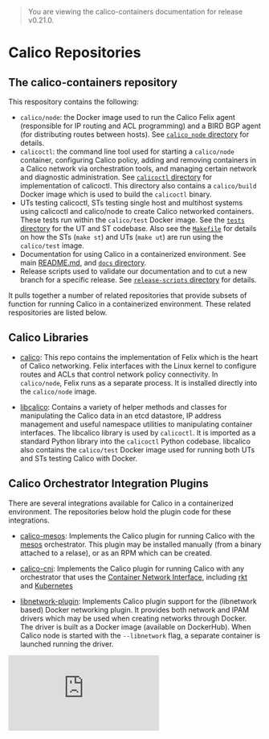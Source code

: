 > You are viewing the calico-containers documentation for release v0.21.0.

# Calico Repositories

## The calico-containers repository

This respository contains the following:

- `calico/node`: the Docker image used to run the Calico Felix agent
  (responsible for IP routing and ACL programming) and a BIRD BGP agent (for
  distributing routes between hosts).  See [`calico_node` directory](../calico_node)
  for details.
- `calicoctl`: the command line tool used for starting a `calico/node`
  container, configuring Calico policy, adding and removing containers in a
  Calico network via orchestration tools, and managing certain network and
  diagnostic administration.  See [`calicoctl` directory](../calicoctl) for
  implementation of calicoctl.  This directory also contains a `calico/build`
  Docker image which is used to build the `calicoctl` binary.
- UTs testing calicoctl, STs testing single host and multihost systems
  using calicoctl and calico/node to create Calico networked containers.  These
  tests run within the `calico/test` Docker image.  See the [`tests` directory](../tests)
  for the UT and ST codebase.  Also see the [`Makefile`](../Makefile) for
  details on how the STs (`make st`) and UTs (`make ut`) are run using the
  `calico/test` image.
- Documentation for using Calico in a containerized environment.  See
  main [README.md](../README.md), and [`docs` directory](../docs).
- Release scripts used to validate our documentation and to cut a new branch
  for a specific release.  See [`release-scripts` directory](../release-scripts)
  for details.

It pulls together a number of related repositories that provide subsets of
function for running Calico in a containerized environment.  These related
respositories are listed below.

## Calico Libraries

 - [calico](https://github.com/projectcalico/calico): This repo contains the
   implementation of Felix which is the heart of Calico networking.  Felix
   interfaces with the Linux kernel to configure routes and ACLs
   that control network policy connectivity. In `calico/node`, Felix runs as a
   separate process.  It is installed directly into the `calico/node` image.

 - [libcalico](https://github.com/projectcalico/libcalico): Contains a variety
   of helper methods and classes for manipulating the Calico data in an etcd
   datastore, IP address management and useful namespace utilities to
   manipulating container interfaces.  The libcalico library is used by
   `calicoctl`.  It is imported as a standard Python library into the
   `calicoctl` Python codebase.  libcalico also contains the `calico/test` Docker
   image used for running both UTs and STs testing Calico with Docker.

## Calico Orchestrator Integration Plugins

There are several integrations available for Calico in a containerized
environment.  The repositories below hold the plugin code for these
integrations.

 - [calico-mesos](https://github.com/projectcalico/calico-mesos): Implements
   the Calico plugin for running Calico with the [mesos](https://github.com/apache/mesos)
   orchestrator.  This plugin may be installed manually (from a binary attached
   to a relase), or as an RPM which can be created.

 - [calico-cni](https://github.com/projectcalico/calico-cni): Implements the
   Calico plugin for running Calico with any orchestrator that uses the
   [Container Network Interface](https://github.com/appc/cni), including [rkt](https://github.com/coreos/rkt)
   and [Kubernetes](https://github.com/kubernetes/kubernetes)

 - [libnetwork-plugin](https://github.com/projectcalico/libnetwork-plugin):
   Implements Calico plugin support for the (libnetwork based) Docker
   networking plugin.  It provides both network and IPAM drivers which may
   be used when creating networks through Docker.  The driver is built as a
   Docker image (available on DockerHub).  When Calico node is started with the
   `--libnetwork` flag, a separate container is launched running the driver.

[![Analytics](https://calico-ga-beacon.appspot.com/UA-52125893-3/calico-containers/docs/RepoStructure.md?pixel)](https://github.com/igrigorik/ga-beacon)
